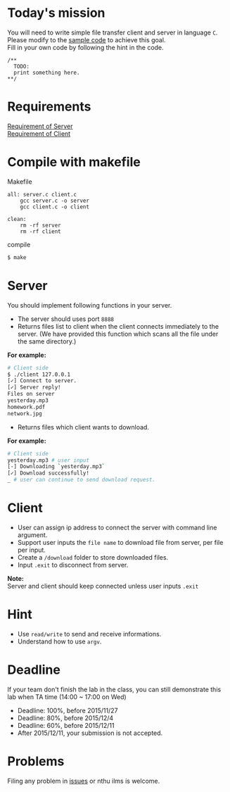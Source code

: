 
Today's mission
==
You will need to write simple file transfer client and server in language `C`.  
Please modify to the [sample code](https://github.com/HSNL-TAs/lab3-file-transfer-client-server/tree/master/sample) to achieve this goal.  
Fill in your own code by following the hint in the code.
```
/**
  TODO:
  print something here.
**/
```

Requirements
==
[Requirement of Server](#server)  
[Requirement of Client](#client)

Compile with makefile
==
Makefile
```
all: server.c client.c
	gcc server.c -o server
	gcc client.c -o client

clean:
	rm -rf server
	rm -rf client
```
compile  
```sh
$ make
```

Server
==
You should implement following functions in your server.
- The server should uses port `8888`  
- Returns files list to client when the client connects immediately to the server.  (We have provided this function which scans all the file under the same directory.)

**For example:**

```sh
# Client side
$ ./client 127.0.0.1
[✓] Connect to server.
[✓] Server reply!
Files on server
yesterday.mp3
homework.pdf
network.jpg
```
- Returns files which client wants to download.


**For example:**

```sh
# Client side
yesterday.mp3 # user input
[-] Downloading `yesterday.mp3`
[✓] Download successfully!
_ # user can continue to send download request.
```

Client
==
- User can assign ip address to connect the server with command line argument.
- Support user inputs the `file name` to download file from server, per file per input.  
- Create a `/download` folder to store downloaded files.
- Input `.exit` to disconnect from server. 

**Note:**    
Server and client should keep connected unless user inputs `.exit`

Hint
==
- Use `read/write` to send and receive informations.
- Understand how to use `argv`.

Deadline
==
If your team don't finish the lab in the class, you can still demonstrate this lab when TA time (14:00 ~ 17:00 on Wed)  
- Deadline: 100%, before 2015/11/27
- Deadline: 80%, before 2015/12/4
- Deadline: 60%, before 2015/12/11
- After 2015/12/11, your submission is not accepted.

Problems
==
Filing any problem in [issues](https://github.com/HSNL-TAs/lab3-file-transfer-client-server/issues) or nthu ilms is welcome.


